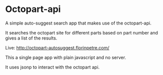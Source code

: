 # Octopart-api
A simple auto-suggest search app that makes use of the octopart-api.

It searches the octopart site for different parts based on part number and gives a list of the results.

Live: http://octopart-autosuggest.florinpetre.com/

This a single page app with plain javascript and no server.

It uses jsonp to interact with the octopart api.


